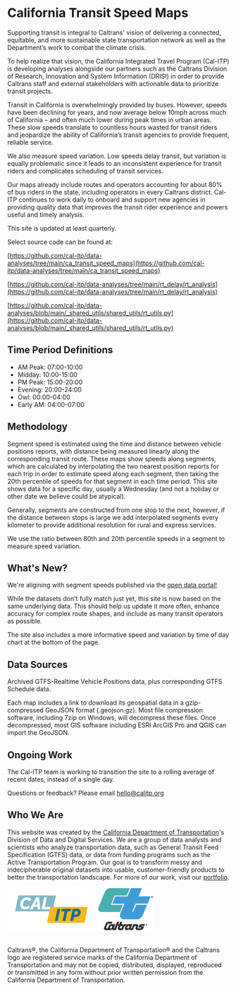 # California Transit Speed Maps

Supporting transit is integral to Caltrans' vision of delivering a connected, equitable, and more sustainable state transportation network as well as the Department’s work to combat the climate crisis.

To help realize that vision, the California Integrated Travel Program (Cal-ITP) is developing analyses alongside our partners such as the Caltrans Division of Research, Innovation and System Information (DRISI) in order to provide Caltrans staff and external stakeholders with actionable data to prioritize transit projects.

Transit in California is overwhelmingly provided by buses. However, speeds have been declining for years, and now average below 10mph across much of California – and often much lower during peak times in urban areas. These slow speeds translate to countless hours wasted for transit riders and jeopardize the ability of California’s transit agencies to provide frequent, reliable service.

We also measure speed variation. Low speeds delay transit, but variation is equally problematic since it leads to an inconsistent experience for transit riders and complicates scheduling of transit services.

Our maps already include routes and operators accounting for about 80% of bus riders in the state, including operators in every Caltrans district. Cal-ITP continues to work daily to onboard and support new agencies in providing quality data that improves the transit rider experience and powers useful and timely analysis.

This site is updated at least quarterly.

Select source code can be found at:

[https://github.com/cal-itp/data-analyses/tree/main/ca_transit_speed_maps](https://github.com/cal-itp/data-analyses/tree/main/ca_transit_speed_maps)

[https://github.com/cal-itp/data-analyses/tree/main/rt_delay/rt_analysis](https://github.com/cal-itp/data-analyses/tree/main/rt_delay/rt_analysis)

[https://github.com/cal-itp/data-analyses/blob/main/_shared_utils/shared_utils/rt_utils.py](https://github.com/cal-itp/data-analyses/blob/main/_shared_utils/shared_utils/rt_utils.py)


## Time Period Definitions

* AM Peak: 07:00-10:00
* Midday: 10:00-15:00
* PM Peak: 15:00-20:00
* Evening: 20:00-24:00
* Owl: 00:00-04:00
* Early AM: 04:00-07:00

## Methodology

Segment speed is estimated using the time and distance between vehicle positions reports, with distance being measured linearly along the corresponding transit route. These maps show speeds along segments, which are calculated by interpolating the two nearest position reports for each trip in order to estimate speed along each segment, then taking the 20th percentile of speeds for that segment in each time period. This site shows data for a specific day, usually a Wednesday (and not a holiday or other date we believe could be atypical).

Generally, segments are constructed from one stop to the next, however, if the distance between stops is large we add interpolated segments every kilometer to provide additional resolution for rural and express services.

We use the ratio between 80th and 20th percentile speeds in a segment to measure speed variation.

## What's New?

We're aligining with segment speeds published via the [open data portal!](https://gis.data.ca.gov/datasets/4937eeb59fdb4e56ae75e64688c7f2c0_0/explore)

While the datasets don't fully match just yet, this site is now based on the same underlying data. This should help us update it more often, enhance accuracy for complex route shapes, and include as many transit operators as possible.

The site also includes a more informative speed and variation by time of day chart at the bottom of the page.
    
## Data Sources
Archived GTFS-Realtime Vehicle Positions data, plus corresponding GTFS Schedule data.

Each map includes a link to download its geospatial data in a gzip-compressed GeoJSON format (.geojson.gz). Most file compression software, including 7zip on Windows, will decompress these files. Once decompressed, most GIS software including ESRI ArcGIS Pro and QGIS can import the GeoJSON.

## Ongoing Work

The Cal-ITP team is working to transition the site to a rolling average of recent dates, instead of a single day.

Questions or feedback? Please email hello@calitp.org

## Who We Are

This website was created by the [California Department of Transportation](https://dot.ca.gov/)'s Division of Data and Digital Services. We are a group of data analysts and scientists who analyze transportation data, such as General Transit Feed Specification (GTFS) data, or data from funding programs such as the Active Transportation Program. Our goal is to transform messy and indecipherable original datasets into usable, customer-friendly products to better the transportation landscape. For more of our work, visit our [portfolio](https://analysis.calitp.org/).

<img src="https://raw.githubusercontent.com/cal-itp/data-analyses/main/portfolio/Calitp_logo_MAIN.png" alt="Alt text" width="200" height="100"> <img src="https://raw.githubusercontent.com/cal-itp/data-analyses/main/portfolio/CT_logo_Wht_outline.gif" alt="Alt text" width="129" height="100">

<br>Caltrans®, the California Department of Transportation® and the Caltrans logo are registered service marks of the California Department of Transportation and may not be copied, distributed, displayed, reproduced or transmitted in any form without prior written permission from the California Department of Transportation.
